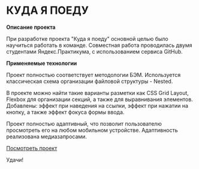 # КУДА Я ПОЕДУ

**Описание проекта**

При разработке проекта "Куда я поеду" основной целью было научиться работать в команде. Совместная работа проводилась двумя студентами Яндекс.Практикума, с использованием сервиса GitHub.

**Применяемые технологии**

Проект полностью соответствует методологии БЭМ. Используется классическая схема организации файловой структуры - Nested.

В проекте можно найти такие варианты разметки как CSS Grid Layout, Flexbox для организации секций, а также для выравнивания элементов.
Добавлены: эффект при наведения на ссылки, эффект при нажатии на кнопку, а также эффект фокуса формы ввода.

Проект полностью адаптивный, что позволит пользователю просмотреть его на любом мобильном устройстве. Адаптивность реализована медиазапросами.

[Посмотреть проект](https://ryabykh.github.io/where_to_go_my/)

Удачи!